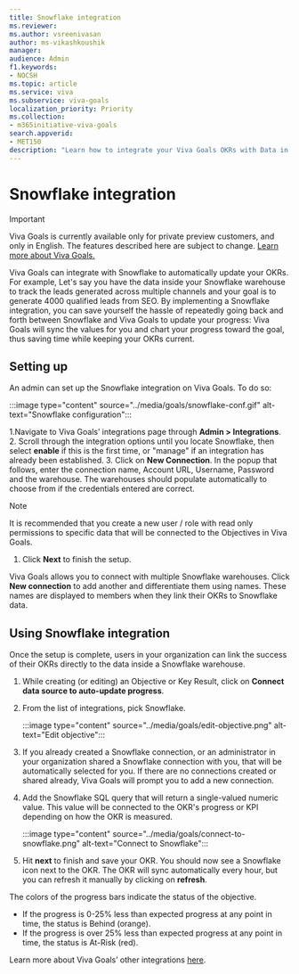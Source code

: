 ```yaml
---
title: Snowflake integration
ms.reviewer: 
ms.author: vsreenivasan
author: ms-vikashkoushik
manager: 
audience: Admin
f1.keywords:
- NOCSH
ms.topic: article
ms.service: viva
ms.subservice: viva-goals
localization_priority: Priority
ms.collection:  
- m365initiative-viva-goals  
search.appverid:
- MET150
description: "Learn how to integrate your Viva Goals OKRs with Data in Snowflake."
---
```


# Snowflake integration

> [!IMPORTANT] 
> Viva Goals is currently available only for private preview customers, and only in English. The features described here are subject to change. [Learn more about Viva Goals.](https://go.microsoft.com/fwlink/?linkid=2189933)

Viva Goals can integrate with Snowflake to automatically update your OKRs. For example, Let's say you have the data inside your Snowflake warehouse to track the leads generated across multiple channels and your goal is to generate 4000 qualified leads from SEO. By implementing a Snowflake integration, you can save yourself the hassle of repeatedly going back and forth between Snowflake and Viva Goals to update your progress: Viva Goals will sync the values for you and chart your progress toward the goal, thus saving time while keeping your OKRs current.

## Setting up

An admin can set up the Snowflake integration on Viva Goals. To do so:

:::image type="content" source="../media/goals/snowflake-conf.gif" alt-text="Snowflake configuration":::

1.Navigate to Viva Goals’ integrations page through **Admin > Integrations**.
2. Scroll through the integration options until you locate Snowflake, then select **enable** if this is the first time, or "manage" if an integration has already been established.
3. Click on **New Connection**. In the popup that follows, enter the connection name, Account URL, Username, Password and the warehouse. The warehouses should populate automatically to choose from if the credentials entered are correct. 

> [!NOTE]
> It is recommended that you create a new user / role with read only permissions to specific data that will be connected to the Objectives in Viva Goals.

1. Click **Next** to finish the setup.

Viva Goals allows you to connect with multiple Snowflake warehouses. Click **New connection** to add another and differentiate them using names. These names are displayed to members when they link their OKRs to Snowflake data.

## Using Snowflake integration

Once the setup is complete, users in your organization can link the success of their OKRs directly to the data inside a Snowflake warehouse.

1. While creating (or editing) an Objective or Key Result, click on **Connect data source to auto-update progress**.
1. From the list of integrations, pick Snowflake.

   :::image type="content" source="../media/goals/edit-objective.png" alt-text="Edit objective":::

1. If you already created a Snowflake connection, or an administrator in your organization shared a Snowflake connection with you, that will be automatically selected for you. If there are no connections created or shared already, Viva Goals will prompt you to add a new connection.
1. Add the Snowflake SQL query that will return a single-valued numeric value. This value will be connected to the OKR's progress or KPI depending on how the OKR is measured.

   :::image type="content" source="../media/goals/connect-to-snowflake.png" alt-text="Connect to Snowflake":::

1. Hit **next** to finish and save your OKR. You should now see a Snowflake icon next to the OKR. The OKR will sync automatically every hour, but you can refresh it manually by clicking on **refresh**.

The colors of the progress bars indicate the status of the objective.

 - If the progress is 0-25% less than expected progress at any point in time, the status is Behind (orange).
 - If the progress is over 25% less than expected progress at any point in time, the status is At-Risk (red).
 
Learn more about Viva Goals’ other integrations [here](https://help.ally.io/en/collections/30526-integrations).

